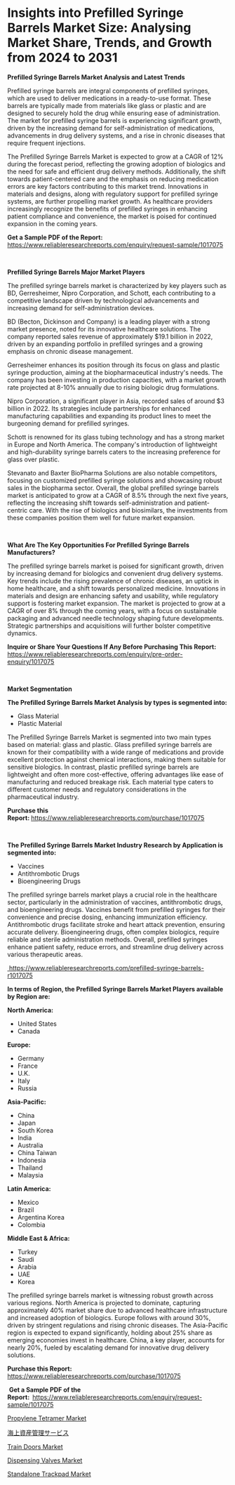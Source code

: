 <p><h1>Insights into Prefilled Syringe Barrels Market Size: Analysing Market Share, Trends, and Growth from 2024 to 2031</h1></p><p><strong>Prefilled Syringe Barrels Market Analysis and Latest Trends</strong></p>
<p><p>Prefilled syringe barrels are integral components of prefilled syringes, which are used to deliver medications in a ready-to-use format. These barrels are typically made from materials like glass or plastic and are designed to securely hold the drug while ensuring ease of administration. The market for prefilled syringe barrels is experiencing significant growth, driven by the increasing demand for self-administration of medications, advancements in drug delivery systems, and a rise in chronic diseases that require frequent injections.</p><p>The Prefilled Syringe Barrels Market is expected to grow at a CAGR of 12% during the forecast period, reflecting the growing adoption of biologics and the need for safe and efficient drug delivery methods. Additionally, the shift towards patient-centered care and the emphasis on reducing medication errors are key factors contributing to this market trend. Innovations in materials and designs, along with regulatory support for prefilled syringe systems, are further propelling market growth. As healthcare providers increasingly recognize the benefits of prefilled syringes in enhancing patient compliance and convenience, the market is poised for continued expansion in the coming years.</p></p>
<p><strong>Get a Sample PDF of the Report:&nbsp;</strong> <a href="https://www.reliableresearchreports.com/enquiry/request-sample/1017075">https://www.reliableresearchreports.com/enquiry/request-sample/1017075</a></p>
<p>&nbsp;</p>
<p><strong>Prefilled Syringe Barrels Major Market Players</strong></p>
<p><p>The prefilled syringe barrels market is characterized by key players such as BD, Gerresheimer, Nipro Corporation, and Schott, each contributing to a competitive landscape driven by technological advancements and increasing demand for self-administration devices.</p><p>BD (Becton, Dickinson and Company) is a leading player with a strong market presence, noted for its innovative healthcare solutions. The company reported sales revenue of approximately $19.1 billion in 2022, driven by an expanding portfolio in prefilled syringes and a growing emphasis on chronic disease management.</p><p>Gerresheimer enhances its position through its focus on glass and plastic syringe production, aiming at the biopharmaceutical industry's needs. The company has been investing in production capacities, with a market growth rate projected at 8-10% annually due to rising biologic drug formulations. </p><p>Nipro Corporation, a significant player in Asia, recorded sales of around $3 billion in 2022. Its strategies include partnerships for enhanced manufacturing capabilities and expanding its product lines to meet the burgeoning demand for prefilled syringes.</p><p>Schott is renowned for its glass tubing technology and has a strong market in Europe and North America. The company's introduction of lightweight and high-durability syringe barrels caters to the increasing preference for glass over plastic.</p><p>Stevanato and Baxter BioPharma Solutions are also notable competitors, focusing on customized prefilled syringe solutions and showcasing robust sales in the biopharma sector. Overall, the global prefilled syringe barrels market is anticipated to grow at a CAGR of 8.5% through the next five years, reflecting the increasing shift towards self-administration and patient-centric care. With the rise of biologics and biosimilars, the investments from these companies position them well for future market expansion.</p></p>
<p>&nbsp;</p>
<p><strong>What Are The Key Opportunities For Prefilled Syringe Barrels Manufacturers?</strong></p>
<p><p>The prefilled syringe barrels market is poised for significant growth, driven by increasing demand for biologics and convenient drug delivery systems. Key trends include the rising prevalence of chronic diseases, an uptick in home healthcare, and a shift towards personalized medicine. Innovations in materials and design are enhancing safety and usability, while regulatory support is fostering market expansion. The market is projected to grow at a CAGR of over 8% through the coming years, with a focus on sustainable packaging and advanced needle technology shaping future developments. Strategic partnerships and acquisitions will further bolster competitive dynamics.</p></p>
<p><strong>Inquire or Share Your Questions If Any Before Purchasing This Report:</strong> <a href="https://www.reliableresearchreports.com/enquiry/pre-order-enquiry/1017075">https://www.reliableresearchreports.com/enquiry/pre-order-enquiry/1017075</a></p>
<p>&nbsp;</p>
<p><strong>Market Segmentation</strong></p>
<p><strong>The Prefilled Syringe Barrels Market Analysis by types is segmented into:</strong></p>
<p><ul><li>Glass Material</li><li>Plastic Material</li></ul></p>
<p><p>The Prefilled Syringe Barrels Market is segmented into two main types based on material: glass and plastic. Glass prefilled syringe barrels are known for their compatibility with a wide range of medications and provide excellent protection against chemical interactions, making them suitable for sensitive biologics. In contrast, plastic prefilled syringe barrels are lightweight and often more cost-effective, offering advantages like ease of manufacturing and reduced breakage risk. Each material type caters to different customer needs and regulatory considerations in the pharmaceutical industry.</p></p>
<p><strong>Purchase this Report:&nbsp;</strong><a href="https://www.reliableresearchreports.com/purchase/1017075">https://www.reliableresearchreports.com/purchase/1017075</a></p>
<p>&nbsp;</p>
<p><strong>The Prefilled Syringe Barrels Market Industry Research by Application is segmented into:</strong></p>
<p><ul><li>Vaccines</li><li>Antithrombotic Drugs</li><li>Bioengineering Drugs</li></ul></p>
<p><p>The prefilled syringe barrels market plays a crucial role in the healthcare sector, particularly in the administration of vaccines, antithrombotic drugs, and bioengineering drugs. Vaccines benefit from prefilled syringes for their convenience and precise dosing, enhancing immunization efficiency. Antithrombotic drugs facilitate stroke and heart attack prevention, ensuring accurate delivery. Bioengineering drugs, often complex biologics, require reliable and sterile administration methods. Overall, prefilled syringes enhance patient safety, reduce errors, and streamline drug delivery across various therapeutic areas.</p></p>
<p><a href="https://www.reliableresearchreports.com/prefilled-syringe-barrels-r1017075">&nbsp;https://www.reliableresearchreports.com/prefilled-syringe-barrels-r1017075</a></p>
<p><strong>In terms of Region, the Prefilled Syringe Barrels Market Players available by Region are:</strong></p>
<p>
    <p> <strong> North America: </strong>
        <ul>
            <li>United States</li>
            <li>Canada</li>
        </ul>
        </p> 
    <p> <strong> Europe: </strong>
        <ul>
            <li>Germany</li>
            <li>France</li>
            <li>U.K.</li>
            <li>Italy</li>
            <li>Russia</li>
        </ul>
        </p> 
    <p> <strong> Asia-Pacific: </strong>
        <ul>
            <li>China</li>
            <li>Japan</li>
            <li>South Korea</li>
            <li>India</li>
            <li>Australia</li>
            <li>China Taiwan</li>
            <li>Indonesia</li>
            <li>Thailand</li>
            <li>Malaysia</li>
        </ul>
        </p> 
    <p> <strong> Latin America: </strong>
        <ul>
            <li>Mexico</li>
            <li>Brazil</li>
            <li>Argentina Korea</li>
            <li>Colombia</li>
        </ul>
        </p> 
    <p> <strong> Middle East & Africa: </strong>
        <ul>
            <li>Turkey</li>
            <li>Saudi</li>
            <li>Arabia</li>
            <li>UAE</li>
            <li>Korea</li>
        </ul>
    </p>
    </p>
<p><p>The prefilled syringe barrels market is witnessing robust growth across various regions. North America is projected to dominate, capturing approximately 40% market share due to advanced healthcare infrastructure and increased adoption of biologics. Europe follows with around 30%, driven by stringent regulations and rising chronic diseases. The Asia-Pacific region is expected to expand significantly, holding about 25% share as emerging economies invest in healthcare. China, a key player, accounts for nearly 20%, fueled by escalating demand for innovative drug delivery solutions.</p></p>
<p><strong>Purchase this Report: </strong><a href="https://www.reliableresearchreports.com/purchase/1017075">https://www.reliableresearchreports.com/purchase/1017075</a></p>
<p>&nbsp;<strong>Get a Sample PDF of the Report:&nbsp;&nbsp;</strong><a href="https://www.reliableresearchreports.com/enquiry/request-sample/1017075">https://www.reliableresearchreports.com/enquiry/request-sample/1017075</a></p>
<p><strong></strong></p>
<p><p><a href="https://issuu.com/reportprime-2/docs/propylene-tetramer-market-size-2030_14ab6435411e7b">Propylene Tetramer Market</a></p><p><a href="https://medium.com/@lunamoen2008/%E6%B5%B7%E6%B4%8B%E8%B3%87%E7%94%A3%E7%AE%A1%E7%90%86%E3%82%B5%E3%83%BC%E3%83%93%E3%82%B9%E5%B8%82%E5%A0%B4%E3%81%AE%E8%A6%8F%E6%A8%A1%E3%81%A8%E3%82%B7%E3%82%A7%E3%82%A2%E5%88%86%E6%9E%90-%E6%88%90%E9%95%B7%E5%8B%95%E5%90%91%E3%81%A8%E4%BA%88%E6%B8%AC-2024%E5%B9%B4-2031%E5%B9%B4-bcf5cf2a65ac">海上資産管理サービス</a></p><p><a href="https://medium.com/@vaniquavaughn8/the-train-doors-market-research-report-provides-an-in-depth-and-up-to-date-analysis-of-the-84f9b846bb80">Train Doors Market</a></p><p><a href="https://github.com/olyy49keyt/Market-Research-Report-List-1/blob/main/dispensing-valves-market.md">Dispensing Valves Market</a></p><p><a href="https://www.linkedin.com/pulse/standalone-trackpad-market-outlook-share-analysis-growth-gqtyc?trackingId=zx5B7NGLTieKjRDWLQaqMw%3D%3D">Standalone Trackpad Market</a></p></p>